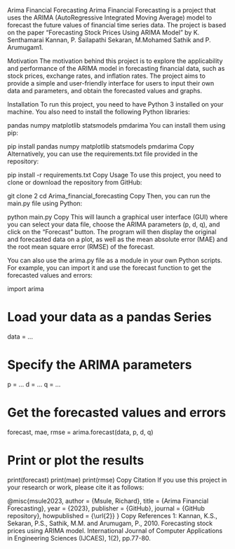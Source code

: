Arima Financial Forecasting
Arima Financial Forecasting is a project that uses the ARIMA (AutoRegressive Integrated Moving Average) model to forecast the future values of financial time series data. The project is based on the paper “Forecasting Stock Prices Using ARIMA Model” by K. Senthamarai Kannan, P. Sailapathi Sekaran, M.Mohamed Sathik and P. Arumugam1.

Motivation
The motivation behind this project is to explore the applicability and performance of the ARIMA model in forecasting financial data, such as stock prices, exchange rates, and inflation rates. The project aims to provide a simple and user-friendly interface for users to input their own data and parameters, and obtain the forecasted values and graphs.

Installation
To run this project, you need to have Python 3 installed on your machine. You also need to install the following Python libraries:

pandas
numpy
matplotlib
statsmodels
pmdarima
You can install them using pip:

pip install pandas numpy matplotlib statsmodels pmdarima
Copy
Alternatively, you can use the requirements.txt file provided in the repository:

pip install -r requirements.txt
Copy
Usage
To use this project, you need to clone or download the repository from GitHub:

git clone 2
cd Arima_financial_forecasting
Copy
Then, you can run the main.py file using Python:

python main.py
Copy
This will launch a graphical user interface (GUI) where you can select your data file, choose the ARIMA parameters (p, d, q), and click on the “Forecast” button. The program will then display the original and forecasted data on a plot, as well as the mean absolute error (MAE) and the root mean square error (RMSE) of the forecast.

You can also use the arima.py file as a module in your own Python scripts. For example, you can import it and use the forecast function to get the forecasted values and errors:

import arima

# Load your data as a pandas Series
data = ...

# Specify the ARIMA parameters
p = ...
d = ...
q = ...

# Get the forecasted values and errors
forecast, mae, rmse = arima.forecast(data, p, d, q)

# Print or plot the results
print(forecast)
print(mae)
print(rmse)
Copy
Citation
If you use this project in your research or work, please cite it as follows:

@misc{msule2023,
  author = {Msule, Richard},
  title = {Arima Financial Forecasting},
  year = {2023},
  publisher = {GitHub},
  journal = {GitHub repository},
  howpublished = {\url{2}}
}
Copy
References
1: Kannan, K.S., Sekaran, P.S., Sathik, M.M. and Arumugam, P., 2010. Forecasting stock prices using ARIMA model. International Journal of Computer Applications in Engineering Sciences (IJCAES), 1(2), pp.77-80.
